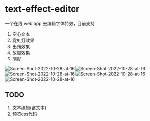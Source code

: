 # text-effect-editor

一个在线 web app 去编辑字体特效，目前支持
1. 空心文本
2. 霓虹灯效果
3. 出窍效果
4. 故障效果
5. 阴影

![Screen-Shot-2022-10-28-at-16](https://cdn.staticaly.com/gh/leewhui/image-store@master/myimages/Screen-Shot-2022-10-28-at-16.1naioqyq43ls.webp)
![Screen-Shot-2022-10-28-at-16](https://cdn.staticaly.com/gh/leewhui/image-store@master/myimages/Screen-Shot-2022-10-28-at-16.2012dhm8cg9s.webp)
![Screen-Shot-2022-10-28-at-16](https://cdn.staticaly.com/gh/leewhui/image-store@master/myimages/Screen-Shot-2022-10-28-at-16.7j58u4n1cwo0.webp)
![Screen-Shot-2022-10-28-at-16](https://cdn.staticaly.com/gh/leewhui/image-store@master/myimages/Screen-Shot-2022-10-28-at-16.35cyed9zrii0.webp)
![Screen-Shot-2022-10-28-at-16](https://cdn.staticaly.com/gh/leewhui/image-store@master/myimages/Screen-Shot-2022-10-28-at-16.7gyv934eguo0.webp)

## TODO
1. 文本编辑(富文本)
2. 预览css代码
